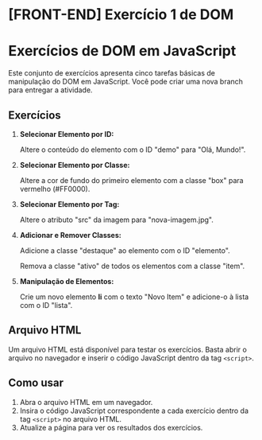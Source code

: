 # [FRONT-END] Exercício 1 de DOM

# Exercícios de DOM em JavaScript

Este conjunto de exercícios apresenta cinco tarefas básicas de manipulação do DOM em JavaScript.
Você pode criar uma nova branch para entregar a atividade.

## Exercícios

1. **Selecionar Elemento por ID:**
   
   Altere o conteúdo do elemento com o ID "demo" para "Olá, Mundo!".

2. **Selecionar Elemento por Classe:**
   
   Altere a cor de fundo do primeiro elemento com a classe "box" para vermelho (#FF0000).

3. **Selecionar Elemento por Tag:**
   
   Altere o atributo "src" da imagem para "nova-imagem.jpg".

4. **Adicionar e Remover Classes:**
   
   Adicione a classe "destaque" ao elemento com o ID "elemento".
   
   Remova a classe "ativo" de todos os elementos com a classe "item".

5. **Manipulação de Elementos:**
   
   Crie um novo elemento **li** com o texto "Novo Item" e adicione-o à lista com o ID "lista".

## Arquivo HTML

Um arquivo HTML está disponível para testar os exercícios. Basta abrir o arquivo no navegador e inserir o código JavaScript dentro da tag `<script>`.

## Como usar

1. Abra o arquivo HTML em um navegador.
2. Insira o código JavaScript correspondente a cada exercício dentro da tag `<script>` no arquivo HTML.
3. Atualize a página para ver os resultados dos exercícios.
